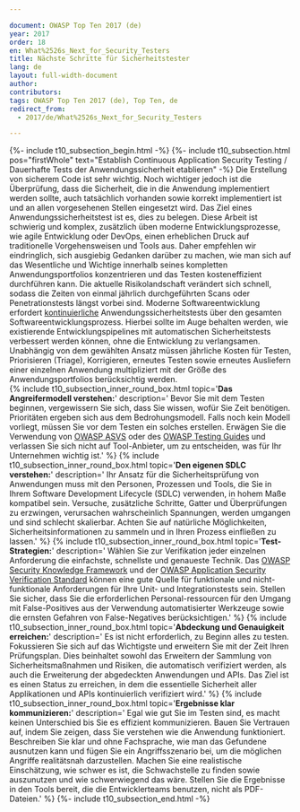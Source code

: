```yaml
---

document: OWASP Top Ten 2017 (de)
year: 2017
order: 18
en: What%2526s_Next_for_Security_Testers
title: Nächste Schritte für Sicherheitstester
lang: de
layout: full-width-document
author:
contributors:
tags: OWASP Top Ten 2017 (de), Top Ten, de
redirect_from:
  - 2017/de/What%2526s_Next_for_Security_Testers

---
```


{%- include t10_subsection_begin.html -%}
{%- include t10_subsection.html pos="firstWhole" text="Establish Continuous Application Security Testing / Dauerhafte Tests der Anwendungssicherheit etablieren" -%}
Die Erstellung von sicherem Code ist sehr wichtig. Noch wichtiger jedoch ist die Überprüfung, dass die Sicherheit, die in die Anwendung implementiert werden sollte, auch tatsächlich vorhanden sowie korrekt implementiert ist und an allen vorgesehenen Stellen eingesetzt wird. Das Ziel eines Anwendungssicherheitstest ist es, dies zu belegen. Diese Arbeit ist schwierig und komplex, zusätzlich üben moderne Entwicklungsprozesse, wie agile Entwicklung oder DevOps, einen erheblichen Druck auf traditionelle Vorgehensweisen und Tools aus. Daher empfehlen wir eindringlich, sich ausgiebig Gedanken darüber zu machen, wie man sich auf das Wesentliche und Wichtige innerhalb seines kompletten Anwendungsportfolios konzentrieren und das Testen kosteneffizient durchführen kann.
Die aktuelle Risikolandschaft verändert sich schnell, sodass die Zeiten von einmal jährlich durchgeführten Scans oder Penetrationstests längst vorbei sind. Moderne Softwareentwicklung erfordert <u>kontinuierliche</u> Anwendungssicherheitstests über den gesamten Softwareentwicklungsprozess. Hierbei sollte im Auge behalten werden, wie existierende Entwicklungspipelines mit automatischen Sicherheitstests verbessert werden können, ohne die Entwicklung zu verlangsamen. Unabhängig von dem gewählten Ansatz müssen jährliche Kosten für Testen, Priorisieren (Triage), Korrigieren, erneutes Testen sowie erneutes Ausliefern einer einzelnen Anwendung multipliziert mit der Größe des Anwendungsportfolios berücksichtig werden.
<br>
{% include t10_subsection_inner_round_box.html
   topic='**Das Angreifermodell verstehen:**'
   description='
       Bevor Sie mit dem Testen beginnen, vergewissern Sie sich, dass Sie wissen, wofür Sie Zeit benötigen. Prioritäten ergeben sich aus dem Bedrohungsmodell. Falls noch kein Modell vorliegt, müssen Sie vor dem Testen ein solches erstellen. Erwägen Sie die Verwendung von [OWASP ASVS](/www-project-application-security-verification-standard) oder des [OWASP Testing Guides](/www-project-web-security-testing-guide) und verlassen Sie sich nicht auf Tool-Anbieter, um zu entscheiden, was für Ihr Unternehmen wichtig ist.'
%}
{% include t10_subsection_inner_round_box.html
   topic='**Den eigenen SDLC verstehen:**'
   description='
       Ihr Ansatz für die Sicherheitsprüfung von Anwendungen muss mit den Personen, Prozessen und Tools, die Sie in Ihrem Software Development Lifecycle (SDLC) verwenden, in hohem Maße kompatibel sein. Versuche, zusätzliche Schritte, Gatter und Überprüfungen zu erzwingen, verursachen wahrscheinlich Spannungen, werden umgangen und sind schlecht skalierbar. Achten Sie auf natürliche Möglichkeiten, Sicherheitsinformationen zu sammeln und in Ihren Prozess einfließen zu lassen.'
%}
{% include t10_subsection_inner_round_box.html
   topic='**Test-Strategien:**'
   description='
       Wählen Sie zur Verifikation jeder einzelnen Anforderung die einfachste, schnellste und genaueste Technik. Das [OWASP Security Knowledge Framework](/www-project-security-knowledge-framework) und der [OWASP Application Security Verification Standard](/www-project-application-security-verification-standard) können eine gute Quelle für funktionale und nicht-funktionale Anforderungen für Ihre Unit- und Integrationstests sein. Stellen Sie sicher, dass Sie die erforderlichen Personal-ressourcen für den Umgang mit False-Positives aus der Verwendung automatisierter Werkzeuge sowie die ernsten Gefahren von False-Negatives berücksichtigen.'
%}
{% include t10_subsection_inner_round_box.html
   topic='**Abdeckung und Genauigkeit erreichen:**'
   description='
       Es ist nicht erforderlich, zu Beginn alles zu testen. Fokussieren Sie sich auf das Wichtigste und erweitern Sie mit der Zeit Ihren Prüfungsplan. Dies beinhaltet sowohl das Erweitern der Sammlung von Sicherheitsmaßnahmen und Risiken, die automatisch verifiziert werden, als auch die Erweiterung der abgedeckten Anwendungen und APIs. Das Ziel ist es einen Status zu erreichen, in dem die essentielle Sicherheit aller Applikationen und APIs kontinuierlich verifiziert wird.'
%}
{% include t10_subsection_inner_round_box.html
   topic='**Ergebnisse klar kommunizieren:**'
   description='
       Egal wie gut Sie im Testen sind, es macht keinen Unterschied bis Sie es effizient kommunizieren. Bauen Sie Vertrauen auf, indem Sie zeigen, dass Sie verstehen wie die Anwendung funktioniert. Beschreiben Sie klar und ohne Fachsprache, wie man das Gefundene ausnutzen kann und fügen Sie ein Angriffsszenario bei, um die möglichen Angriffe realitätsnah darzustellen. Machen Sie eine realistische Einschätzung, wie schwer es ist, die Schwachstelle zu finden sowie auszunutzen und wie schwerwiegend das wäre. Stellen Sie die Ergebnisse in den Tools bereit, die die Entwicklerteams benutzen, nicht als PDF-Dateien.'
%}
{%- include t10_subsection_end.html -%}

